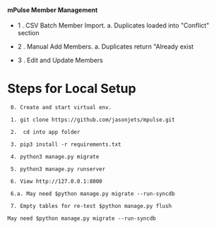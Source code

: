 
#### mPulse Member Management
- 1 . CSV Batch Member Import. 
    a. Duplicates loaded into "Conflict" section

- 2 . Manual Add Members. 
    a. Duplicates return "Already exist
- 3 . Edit and Update Members


# Steps for Local Setup
``` 
 0. Create and start virtual env.

 1. git clone https://github.com/jasonjets/mpulse.git

 2.  cd into app folder

 3. pip3 install -r requirements.txt

 4. python3 manage.py migrate

 5. python3 manage.py runserver

 6. View http://127.0.0.1:8000

 6.a. May need $python manage.py migrate --run-syncdb

 7. Empty tables for re-test $python manage.py flush

May need $python manage.py migrate --run-syncdb

```
